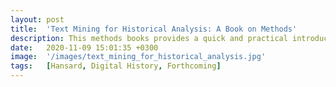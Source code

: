 ```yaml
---
layout: post
title:  'Text Mining for Historical Analysis: A Book on Methods'
description: This methods books provides a quick and practical introduction to the R programming language, and demonstrates the application of text mining techniques to historical records. More than just a code cookbook, Text Mining for Historical Analysis offers a critical perspective to text mining records about our human history. It is the companion practitioners guide to The Dangerous Art of Text Mining by Jo Guldi. 
date:   2020-11-09 15:01:35 +0300
image:  '/images/text_mining_for_historical_analysis.jpg'
tags:   [Hansard, Digital History, Forthcoming]
---
```

